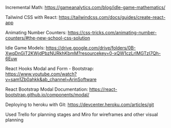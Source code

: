 Incremental Math: https://gameanalytics.com/blog/idle-game-mathematics/

Tailwind CSS with React: https://tailwindcss.com/docs/guides/create-react-app


Animating Number Counters: https://css-tricks.com/animating-number-counters/#the-new-school-css-solution

Idle Game Models: https://drive.google.com/drive/folders/0B-XwqDnGiT2KWjdPbzNURkhKbmM?resourcekey=0-xQW1czLrIMGTzI7Qh-6Euw

React Hooks Modal and Form - Bootstrap: https://www.youtube.com/watch?v=sam1Zb0ahkk&ab_channel=ArinSoftware

React Bootstrap Modal Documentation: https://react-bootstrap.github.io/components/modal/

Deploying to heroku with Git: https://devcenter.heroku.com/articles/git

Used Trello for planning stages and Miro for wireframes and other visual planning